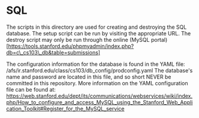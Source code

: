# SQL

The scripts in this directory are used for creating and destroying the SQL database.
The setup script can be run by visiting the appropriate URL. The destroy script
may only be run through the online (MySQL portal)[https://tools.stanford.edu/phpmyadmin/index.php?db=c\_cs103\_db&table=submissions]

The configuration information for the database is found in the YAML file: 
/afs/ir.stanford.edu/class/cs103/db\_config/prodconfig.yaml
The database's name and password are located in this file, and so short NEVER be 
committed in this repository. More information on the YAML configuration file
can be found at:
https://web.stanford.edu/dept/its/communications/webservices/wiki/index.php/How_to_configure_and_access_MySQL_using_the_Stanford_Web_Application_Toolkit#Register_for_the_MySQL_service

